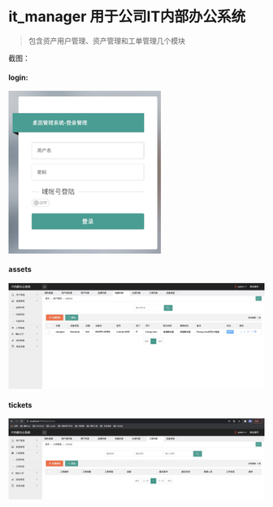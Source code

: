 # it_manager 用于公司IT内部办公系统

> 包含资产用户管理、资产管理和工单管理几个模块


截图：

#### login:

<img src="https://github.com/lvs071103/it_manager/blob/master/images/1616566391155.jpg" width="300">

#### assets
<img src="https://github.com/lvs071103/it_manager/blob/master/images/1616566538398.jpg" width="800">

#### tickets
<img src="https://github.com/lvs071103/it_manager/blob/master/images/1616566572284.jpg" width="800">
